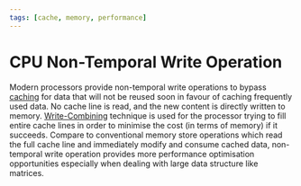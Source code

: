 ```yaml
---
tags: [cache, memory, performance]
---
```


# CPU Non-Temporal Write Operation

Modern processors provide non-temporal write operations to bypass
[caching](202403191017.md) for data that will not be reused soon in favour of
caching frequently used data. No cache line is read, and the new content is
directly written to memory. [Write-Combining](202403271107.md) technique is used
for the processor trying to fill entire cache lines in order to minimise the
cost (in terms of memory) if it succeeds. Compare to conventional memory store
operations which read the full cache line and immediately modify and consume
cached data, non-temporal write operation provides more performance optimisation
opportunities especially when dealing with large data structure like matrices.
